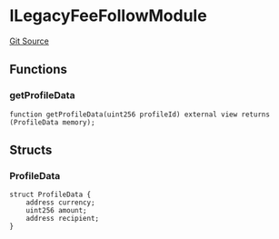 # ILegacyFeeFollowModule
[Git Source](https://github.com/digiv3rse/protocol-contracts/blob/0d518167a484d4368bad0990424be098fe779fa4/contracts/libraries/MigrationLib.sol)


## Functions
### getProfileData


```solidity
function getProfileData(uint256 profileId) external view returns (ProfileData memory);
```

## Structs
### ProfileData

```solidity
struct ProfileData {
    address currency;
    uint256 amount;
    address recipient;
}
```

